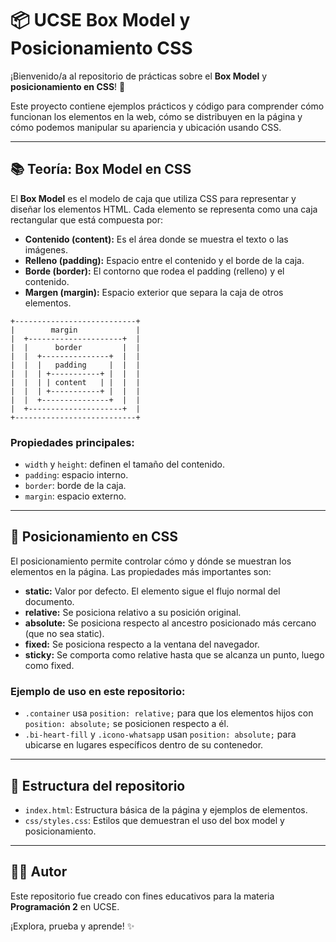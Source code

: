 # 📦 UCSE Box Model y Posicionamiento CSS

¡Bienvenido/a al repositorio de prácticas sobre el **Box Model** y **posicionamiento en CSS**! 🚀

Este proyecto contiene ejemplos prácticos y código para comprender cómo funcionan los elementos en la web, cómo se distribuyen en la página y cómo podemos manipular su apariencia y ubicación usando CSS.

---

## 📚 Teoría: Box Model en CSS

El **Box Model** es el modelo de caja que utiliza CSS para representar y diseñar los elementos HTML. Cada elemento se representa como una caja rectangular que está compuesta por:

- **Contenido (content):** Es el área donde se muestra el texto o las imágenes.
- **Relleno (padding):** Espacio entre el contenido y el borde de la caja.
- **Borde (border):** El contorno que rodea el padding (relleno) y el contenido.
- **Margen (margin):** Espacio exterior que separa la caja de otros elementos.

```
+---------------------------+
|        margin             |
|  +---------------------+  |
|  |      border         |  |
|  |  +---------------+  |  |
|  |  |   padding     |  |  |
|  |  | +-----------+ |  |  |
|  |  | | content   | |  |  |
|  |  | +-----------+ |  |  |
|  |  +---------------+  |  |
|  +---------------------+  |
+---------------------------+
```

### Propiedades principales:
- `width` y `height`: definen el tamaño del contenido.
- `padding`: espacio interno.
- `border`: borde de la caja.
- `margin`: espacio externo.

---

## 📐 Posicionamiento en CSS

El posicionamiento permite controlar cómo y dónde se muestran los elementos en la página. Las propiedades más importantes son:

- **static:** Valor por defecto. El elemento sigue el flujo normal del documento.
- **relative:** Se posiciona relativo a su posición original.
- **absolute:** Se posiciona respecto al ancestro posicionado más cercano (que no sea static).
- **fixed:** Se posiciona respecto a la ventana del navegador.
- **sticky:** Se comporta como relative hasta que se alcanza un punto, luego como fixed.

### Ejemplo de uso en este repositorio:
- `.container` usa `position: relative;` para que los elementos hijos con `position: absolute;` se posicionen respecto a él.
- `.bi-heart-fill` y `.icono-whatsapp` usan `position: absolute;` para ubicarse en lugares específicos dentro de su contenedor.

---

## 📝 Estructura del repositorio
- `index.html`: Estructura básica de la página y ejemplos de elementos.
- `css/styles.css`: Estilos que demuestran el uso del box model y posicionamiento.

---

## 👨‍💻 Autor
Este repositorio fue creado con fines educativos para la materia **Programación 2** en UCSE.

¡Explora, prueba y aprende! ✨
